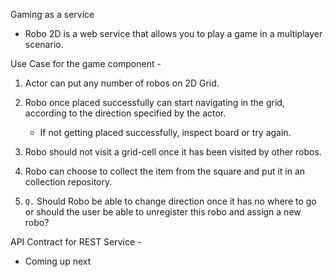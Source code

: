 Gaming as a service

- Robo 2D is a web service that allows you to play a game in a multiplayer scenario.

Use Case for the game component - 

1. Actor can put any number of robos on 2D Grid.
2. Robo once placed successfully can start navigating in the grid, according to the direction specified by the actor.
    * If not getting placed successfully, inspect board or try again.

3. Robo should not visit a grid-cell once it has been visited by other robos.
4. Robo can choose to collect the item from the square and put it in an collection repository.
5. `Q.` Should Robo be able to change direction once it has no where to go or should the user be able to unregister this robo and assign a new robo?

API Contract for REST Service - 

- Coming up next
